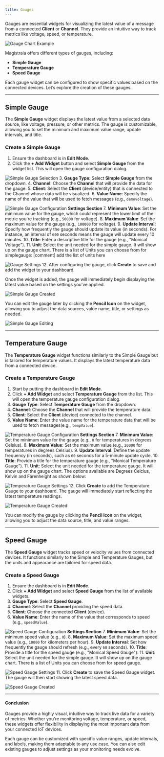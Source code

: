 ```yaml
---
title: Gauges
---
```



Gauges are essential widgets for visualizing the latest value of a message from a connected **Client** or **Channel**.
They provide an intuitive way to track metrics like voltage, speed, or temperature.

  ![Gauge Chart Example](../docs/img/dashboards/gauge-chartexample.png)

Magistrala offers different types of gauges, including:

- **Simple Gauge**
- **Temperature Gauge**
- **Speed Gauge**

Each gauge widget can be configured to show specific values based on the connected devices. Let’s explore the creation of these gauges.

---

## Simple Gauge

The **Simple Gauge** widget displays the latest value from a selected data source, like voltage, pressure, or other metrics.
The gauge is customizable, allowing you to set the minimum and maximum value range, update intervals, and title.

### Create a Simple Gauge

1. Ensure the dashboard is in **Edit Mode**.
2. Click the **+ Add Widget** button and select **Simple Gauge** from the widget list. This will open the gauge configuration dialog.

  ![Simple Gauge Selection](../docs/img/dashboards/gauge-type-filter.png)
3. **Gauge Type**: Select **Simple Gauge** from the dropdown.
4. **Channel**: Choose the **Channel** that will provide the data for the gauge.
5. **Client**: Select the **Client** (device/entity) that is connected to the Channel whose data will be visualized.
6. **Value Name**: Specify the name of the value that will be used to fetch messages (e.g., `demovoltage`).

  ![Simple Gauge Configuration](../docs/img/dashboards/create-simplegauge.png)
**Settings Section**
7. **Minimum Value**: Set the minimum value for the gauge, which could represent the lower limit of the metric you're tracking (e.g., `50000` for voltage).
8. **Maximum Value**: Set the maximum value for the gauge (e.g., `100000` for voltage).
9. **Update Interval**: Specify how frequently the gauge should update its value (in seconds). For instance, an interval of `600` seconds means the gauge will update every 10 minutes.
10. **Title**: Enter a descriptive title for the gauge (e.g., "Monical Voltage").
11. **Unit**: Select the unit needed for the simple gauge. It will show up on the gauge chart. There is a list of Units you can choose from for simplegauge:
[comment] add the list of units here

  ![Gauge Settings](../docs/img/dashboards/settings-gaugechart.png)
12. After configuring the gauge, click **Create** to save and add the widget to your dashboard.

Once the widget is added, the gauge will immediately begin displaying the latest value based on the settings you've applied.

  ![Simple Gauge Created](../docs/img/dashboards/new-simplegauge.png)

You can edit the gauge later by clicking the **Pencil Icon** on the widget, allowing you to adjust the data sources, value name, title, or settings as needed.

  ![Simple Gauge Editing](../docs/img/dashboards/edit-gauge-settings.png)

---

## Temperature Gauge

The **Temperature Gauge** widget functions similarly to the Simple Gauge but is tailored for temperature values. It displays the latest temperature data from a connected device.

### Create a Temperature Gauge

1. Start by putting the dashboard in **Edit Mode**.
2. Click **+ Add Widget** and select **Temperature Gauge** from the list. This will open the temperature gauge configuration dialog.
3. **Gauge Type**: Select **Temperature Gauge** from the dropdown.
4. **Channel**: Choose the **Channel** that will provide the temperature data.
5. **Client**: Select the **Client** (device) connected to the channel.
6. **Value Name**: Enter the value name for the temperature data that will be used to fetch messages(e.g., `tempValue`).

  ![Temperature Gauge Configuration](../docs/img/dashboards/create-temperature-gauge.png)
**Settings Section**
7. **Minimum Value**: Set the minimum value for the gauge (e.g., `0` for temperatures in degrees Celsius).
8. **Maximum Value**: Set the maximum value (e.g., `20000` for temperatures in degrees Celsius).
9. **Update Interval**: Define the update frequency (in seconds), such as `60` seconds for a 5-minute update cycle.
10. **Title**: Provide a title for the temperature gauge (e.g., "Monical Temperature Gauge").
11. **Unit**: Select the unit needed for the temperature gauge. It will show up on the gauge chart. The options available are Degrees Celcius, Kelvin and Farenheight as shown below:

  ![Temperature Gauge Settings](../docs/img/dashboards/temperature-gauge-units.png)
12. Click **Create** to add the Temperature Gauge to your dashboard. The gauge will immediately start reflecting the latest temperature readings.

  ![Temperature Gauge Created](../docs/img/dashboards/new-temperaturegauge.png)

You can modify the gauge by clicking the **Pencil Icon** on the widget, allowing you to adjust the data source, title, and value ranges.

---

## Speed Gauge

The **Speed Gauge** widget tracks speed or velocity values from connected devices. It functions similarly to the Simple and Temperature Gauges, but the units and appearance are tailored for speed data.

### Create a Speed Gauge

1. Ensure the dashboard is in **Edit Mode**.
2. Click **+ Add Widget** and select **Speed Gauge** from the list of available widgets.
3. **Gauge Type**: Select **Speed Gauge**.
4. **Channel**: Select the **Channel** providing the speed data.
5. **Client**: Choose the connected **Client** (device).
6. **Value Name**: Enter the name of the value that corresponds to speed (e.g., `speedValue`).

  ![Speed Gauge Configuration](../docs/img/dashboards/create-speedgauge.png)
**Settings Section**
7. **Minimum Value**: Set the minimum speed value (e.g., `0`).
8. **Maximum Value**: Set the maximum speed value (e.g., `10000` for kilometers per hour).
9. **Update Interval**: Set how frequently the gauge should refresh (e.g., every `60` seconds).
10. **Title**: Provide a title for the speed gauge (e.g., "Monical Speed Gauge").
11. **Unit**: Select the unit needed for the simple gauge. It will show up on the gauge chart. There is a list of Units you can choose from for speed gauge.

   ![Speed Gauge Settings](../docs/img/dashboards/create-speedgauge-unit.png)
11. Click **Create** to save the Speed Gauge widget. The gauge will then start showing the latest speed data.

   ![Speed Gauge Created](../docs/img/dashboards/new-speedgauge.png)

---

#### **Conclusion**

Gauges provide a highly visual, intuitive way to track live data for a variety of metrics.
Whether you're monitoring voltage, temperature, or speed, these widgets offer flexibility in displaying the most important data from your connected IoT devices.

Each gauge can be customized with specific value ranges, update intervals, and labels, making them adaptable to any use case.
You can also edit existing gauges to adjust settings as your monitoring needs evolve.

